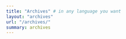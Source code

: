 ```yaml
---
title: "Archives" # in any language you want
layout: "archives"
url: "/archives/"
summary: archives
---
```

